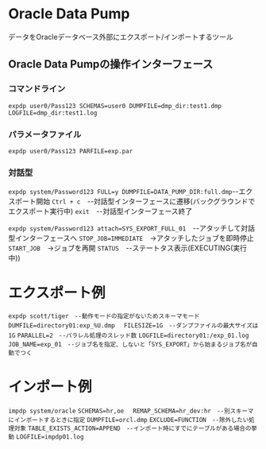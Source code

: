 # Oracle Data Pump
データをOracleデータベース外部にエクスポート/インポートするツール
## Oracle Data Pumpの操作インターフェース
### コマンドライン
`expdp user0/Pass123 SCHEMAS=user0 DUMPFILE=dmp_dir:test1.dmp LOGFILE=dmp_dir:test1.log`
### パラメータファイル
`expdp user0/Pass123 PARFILE=exp.par`
### 対話型
`expdp system/Password123 FULL=y DUMPFILE=DATA_PUMP_DIR:full.dmp`--エクスポート開始
`Ctrl + c`　--対話型インターフェースに遷移(バックグラウンドでエクスポート実行中)
`exit`　--対話型インターフェース終了

`expdp system/Password123 attach=SYS_EXPORT_FULL_01`　--アタッチして対話型インターフェースへ
`STOP_JOB=IMMEDIATE`　→アタッチしたジョブを即時停止
`START_JOB`　→ジョブを再開
`STATUS`　--ステートタス表示(EXECUTING(実行中))

# エクスポート例
`expdp scott/tiger　--動作モードの指定がないためスキーマモード`
`DUMFILE=directory01:exp_%U.dmp`　
`FILESIZE=1G　--ダンプファイルの最大サイズは1G`
`PARALLEL=2　--パラレル処理のスレッド数`
`LOGFILE=directory01:/exp_01.log`　
`JOB_NAME=exp_01　--ジョブ名を指定、しないと「SYS_EXPORT」から始まるジョブ名が自動でつく`
# インポート例
`impdp system/oracle`
`SCHEMAS=hr,oe`　
`REMAP_SCHEMA=hr_dev:hr　--別スキーマにインポートするときに指定`
`DUMPFILE=orcl.dmp`
`EXCLUDE=FUNCTION　--除外したい処理対象`
`TABLE_EXISTS_ACTION=APPEND　--インポート時にすでにテーブルがある場合の挙動`
`LOGFILE=impdp01.log`

